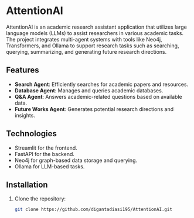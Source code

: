 # AttentionAI

AttentionAI is an academic research assistant application that utilizes large language models (LLMs) to assist researchers in various academic tasks. The project integrates multi-agent systems with tools like Neo4j, Transformers, and Ollama to support research tasks such as searching, querying, summarizing, and generating future research directions.

## Features
- **Search Agent**: Efficiently searches for academic papers and resources.
- **Database Agent**: Manages and queries academic databases.
- **Q&A Agent**: Answers academic-related questions based on available data.
- **Future Works Agent**: Generates potential research directions and insights.

## Technologies
- Streamlit for the frontend.
- FastAPI for the backend.
- Neo4j for graph-based data storage and querying.
- Ollama for LLM-based tasks.

## Installation
1. Clone the repository:
   ```bash
   git clone https://github.com/digantadiasi195/AttentionAI.git
